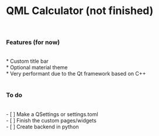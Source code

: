 <h1> QML Calculator (not finished)</h1>
<br>
<h3> Features (for now) </h3>
<br>
* Custom title bar<br>
* Optional material theme<br>
* Very performant due to the Qt framework based on C++<br>
<br>
<h3> To do </h3>
<br>
- [ ] Make a QSettings or settings.toml<br>
- [ ] Finish the custom pages/widgets<br>
- [ ] Create backend in python <br>
